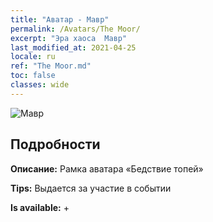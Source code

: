 ```yaml
---
title: "Аватар - Мавр"
permalink: /Avatars/The Moor/
excerpt: "Эра хаоса  Мавр"
last_modified_at: 2021-04-25
locale: ru
ref: "The Moor.md"
toc: false
classes: wide
---
```

 ![Мавр](/images/a/avatarFrame_70.png)

## Подробности

 **Описание:** Рамка аватара «Бедствие топей» 

 **Tips:** Выдается за участие в событии 

 **Is available:**  + 

